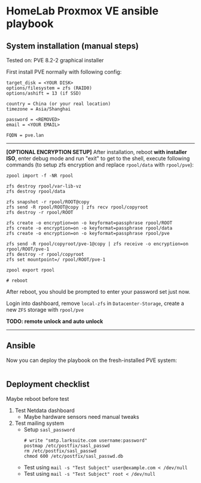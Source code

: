 # HomeLab Proxmox VE ansible playbook

## System installation (manual steps)

Tested on: PVE 8.2-2 graphical installer

First install PVE normally with following config:

```
target_disk = <YOUR DISK>
options/filesystem = zfs (RAID0)
options/ashift = 13 (if SSD)

country = China (or your real location)
timezone = Asia/Shanghai

password = <REMOVED>
email = <YOUR EMAIL>

FQDN = pve.lan
```

---

**[OPTIONAL ENCRYPTION SETUP]** After installation, reboot **with installer ISO**, enter debug mode and run "exit" to get to the shell, execute following commands (to setup zfs encryption and replace `rpool/data` with `rpool/pve`):

```
zpool import -f -NR rpool

zfs destroy rpool/var-lib-vz
zfs destroy rpool/data

zfs snapshot -r rpool/ROOT@copy
zfs send -R rpool/ROOT@copy | zfs recv rpool/copyroot
zfs destroy -r rpool/ROOT

zfs create -o encryption=on -o keyformat=passphrase rpool/ROOT
zfs create -o encryption=on -o keyformat=passphrase rpool/data
zfs create -o encryption=on -o keyformat=passphrase rpool/pve

zfs send -R rpool/copyroot/pve-1@copy | zfs receive -o encryption=on rpool/ROOT/pve-1
zfs destroy -r rpool/copyroot
zfs set mountpoint=/ rpool/ROOT/pve-1

zpool export rpool

# reboot
```

After reboot, you should be prompted to enter your password set just now.

Login into dashboard, remove `local-zfs` in `Datacenter-Storage`, create a new `ZFS` storage with `rpool/pve`

**TODO: remote unlock and auto unlock**

---

## Ansible

Now you can deploy the playbook on the fresh-installed PVE system:

```

```

## Deployment checklist

Maybe reboot before test

1. Test Netdata dashboard
   - Maybe hardware sensors need manual tweaks
2. Test mailing system
   - Setup `sasl_password`
     ```
     # write "smtp.larksuite.com username:password"
     postmap /etc/postfix/sasl_passwd
     rm /etc/postfix/sasl_passwd
     chmod 600 /etc/postfix/sasl_passwd.db
     ```
   - Test using `mail -s "Test Subject" user@example.com < /dev/null`
   - Test using `mail -s "Test Subject" root < /dev/null`
